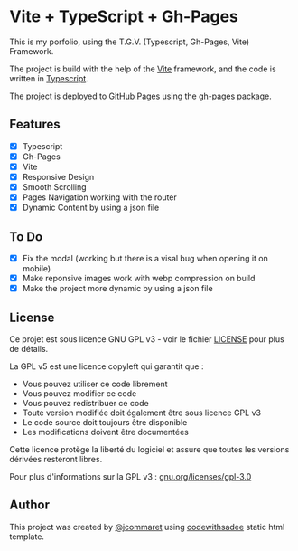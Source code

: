 # Vite + TypeScript + Gh-Pages

This is my porfolio, using the T.G.V. (Typescript, Gh-Pages, Vite) Framework.

The project is build with the help of the [Vite](https://vitejs.dev/) framework, and the code is written in [Typescript](https://www.typescriptlang.org/).

The project is deployed to [GitHub Pages](https://pages.github.com/) using the [gh-pages](https://github.com/tschaub/gh-pages) package.

## Features

- [x] Typescript
- [x] Gh-Pages
- [x] Vite
- [x] Responsive Design
- [x] Smooth Scrolling
- [x] Pages Navigation working with the router
- [x] Dynamic Content by using a json file

## To Do


    
- [x] Fix the modal (working but there is a visal bug when opening it on mobile)
- [x] Make reponsive images work with webp compression on build
- [x] Make the project more dynamic by using a json file

## License

Ce projet est sous licence GNU GPL v3 - voir le fichier [LICENSE](LICENSE) pour plus de détails.





La GPL v5 est une licence copyleft qui garantit que :

- Vous pouvez utiliser ce code librement
- Vous pouvez modifier ce code
- Vous pouvez redistribuer ce code
- Toute version modifiée doit également être sous licence GPL v3
- Le code source doit toujours être disponible
- Les modifications doivent être documentées

Cette licence protège la liberté du logiciel et assure que toutes les versions dérivées resteront libres.

Pour plus d'informations sur la GPL v3 : [gnu.org/licenses/gpl-3.0](https://www.gnu.org/licenses/gpl-3.0.html)

## Author

This project was created by [@jcommaret](https://github.com/jcommaret) using [codewithsadee](https://github.com/codewithsadee) static html template.

